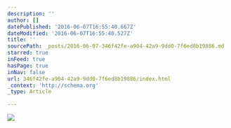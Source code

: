 ```yaml
---
description: ''
author: []
datePublished: '2016-06-07T16:55:40.667Z'
dateModified: '2016-06-07T16:55:40.527Z'
title: ''
sourcePath: _posts/2016-06-07-346f42fe-a904-42a9-9dd0-7f6ed8b19886.md
starred: true
inFeed: true
hasPage: true
inNav: false
url: 346f42fe-a904-42a9-9dd0-7f6ed8b19886/index.html
_context: 'http://schema.org'
_type: Article

---
```

![](https://the-grid-user-content.s3-us-west-2.amazonaws.com/dc8b9bdb-086a-4034-96b2-cee08644a825.jpg)